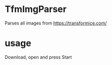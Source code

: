 # TfmImgParser
 Parses all images from https://transformice.com/
# usage
 Download, open and press Start
